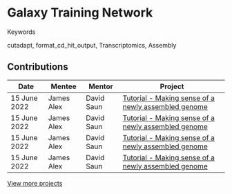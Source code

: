 # Galaxy Training Network

Keywords

cutadapt, format_cd_hit_output, Transcriptomics, Assembly

## Contributions

| Date    | Mentee | Mentor     | Project     |
| ----------- | ----------- | ----------- | ----------- |
| 15 June 2022    | James Alex | David Saun     | [Tutorial - Making sense of a newly assembled genome](#)      |
| 15 June 2022    | James Alex | David Saun     | [Tutorial - Making sense of a newly assembled genome](#)      |
| 15 June 2022    | James Alex | David Saun     | [Tutorial - Making sense of a newly assembled genome](#)      |
| 15 June 2022    | James Alex | David Saun     | [Tutorial - Making sense of a newly assembled genome](#)      |

[View more projects](#)
